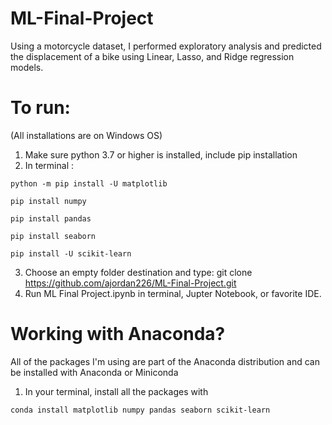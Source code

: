# ML-Final-Project
Using a motorcycle dataset, I performed exploratory analysis and predicted the displacement of a bike using Linear, Lasso, and Ridge regression models.

# To run:
(All installations are on Windows OS)
1) Make sure python 3.7 or higher is installed, include pip installation
2) In terminal : 
```
python -m pip install -U matplotlib
```
```
pip install numpy
```
```
pip install pandas
```
```
pip install seaborn
```
```
pip install -U scikit-learn
```
3) Choose an empty folder destination and type: git clone https://github.com/ajordan226/ML-Final-Project.git
4) Run ML Final Project.ipynb in terminal, Jupter Notebook, or favorite IDE.

# Working with Anaconda?
All of the packages I'm using are part of the Anaconda distribution and can be installed with Anaconda or Miniconda
1) In your terminal, install all the packages with
```
conda install matplotlib numpy pandas seaborn scikit-learn
```
